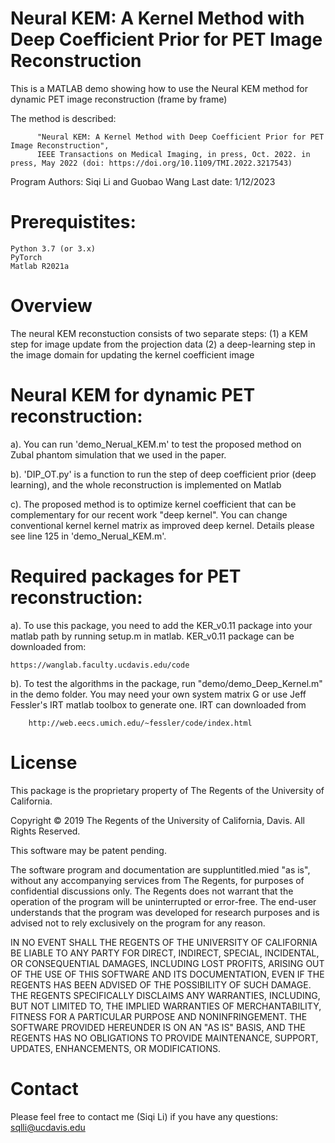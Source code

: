 # Neural KEM: A Kernel Method with Deep Coefficient Prior for PET Image Reconstruction

This is a MATLAB demo showing how to use the Neural KEM method for dynamic PET image reconstruction (frame by frame)

The method is described:

          "Neural KEM: A Kernel Method with Deep Coefficient Prior for PET Image Reconstruction", 
          IEEE Transactions on Medical Imaging, in press, Oct. 2022. in press, May 2022 (doi: https://doi.org/10.1109/TMI.2022.3217543)

Program Authors: Siqi Li and Guobao Wang
Last date: 1/12/2023


# Prerequistites:
	Python 3.7 (or 3.x)
	PyTorch
	Matlab R2021a

# Overview
The neural KEM reconstuction consists of two separate steps: 
(1) a KEM step for image update from the projection data
(2) a deep-learning step in the image domain for updating the kernel coefficient image

# Neural KEM for dynamic PET reconstruction:

a). 	You can run 'demo_Nerual_KEM.m' to test the proposed method on Zubal phantom simulation that we used in the paper.

b).	'DIP_OT.py' is a function to run the step of deep coefficient prior (deep learning), and the whole reconstruction is implemented on Matlab

c).	The proposed method is to optimize kernel coefficient that can be complementary for our recent work "deep kernel". You can change conventional kernel 
	kernel matrix as improved deep kernel. Details please see line 125 in 'demo_Nerual_KEM.m'.

# Required packages for PET reconstruction:

a).	To use this package, you need to add the KER_v0.11 package into your matlab path by
  	running setup.m in matlab. KER_v0.11 package can be downloaded from:

	https://wanglab.faculty.ucdavis.edu/code

b).	To test the algorithms in the package, run "demo/demo_Deep_Kernel.m" in the demo folder. You
  	may need your own system matrix G or use Jeff Fessler's IRT matlab toolbox to 
  	generate one. IRT can downloaded from 
  
      	http://web.eecs.umich.edu/~fessler/code/index.html

# License
This package is the proprietary property of The Regents of the University of California.
 
Copyright © 2019 The Regents of the University of California, Davis. 
All Rights Reserved. 
 
This software may be patent pending.
 
The software program and documentation are suppluntitled.mied "as is", without any 
accompanying services from The Regents, for purposes of confidential discussions 
only. The Regents does not warrant that the operation of the program will be 
uninterrupted or error-free. The end-user understands that the program was 
developed for research purposes and is advised not to rely exclusively on 
the program for any reason.
 
IN NO EVENT SHALL THE REGENTS OF THE UNIVERSITY OF CALIFORNIA BE LIABLE TO ANY
PARTY FOR DIRECT, INDIRECT, SPECIAL, INCIDENTAL, OR CONSEQUENTIAL DAMAGES, 
INCLUDING LOST PROFITS, ARISING OUT OF THE USE OF THIS SOFTWARE AND ITS DOCUMENTATION, 
EVEN IF THE REGENTS HAS BEEN ADVISED OF THE POSSIBILITY OF SUCH DAMAGE. THE REGENTS 
SPECIFICALLY DISCLAIMS ANY WARRANTIES, INCLUDING, BUT NOT LIMITED TO, THE IMPLIED 
WARRANTIES OF MERCHANTABILITY, FITNESS FOR A PARTICULAR PURPOSE AND NONINFRINGEMENT. 
THE SOFTWARE PROVIDED HEREUNDER IS ON AN "AS IS" BASIS, AND THE REGENTS HAS NO 
OBLIGATIONS TO PROVIDE MAINTENANCE, SUPPORT, UPDATES, ENHANCEMENTS, OR MODIFICATIONS. 


# Contact
Please feel free to contact me (Siqi Li) if you have any questions: sqlli@ucdavis.edu

